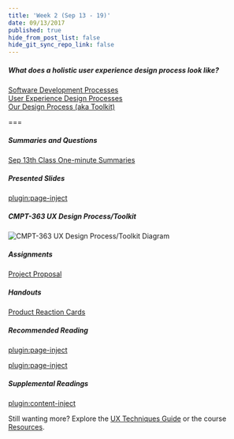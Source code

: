 ```yaml
---
title: 'Week 2 (Sep 13 - 19)'
date: 09/13/2017
published: true
hide_from_post_list: false
hide_git_sync_repo_link: false
---
```


##### What does a holistic user experience design process look like?
[Software Development Processes](https://www.swipe.to/9967fp?p=2rXR1F3mH)  
[User Experience Design Processes](https://www.swipe.to/9967fp?p=bhT4QfB2J)  
[Our Design Process (aka Toolkit)](https://www.swipe.to/9967fp?p=1Mb9rDTJS)  

===

##### Summaries and Questions  
[Sep 13th Class One-minute Summaries](https://canvas.sfu.ca/courses/36662/assignments/267537)

##### Presented Slides  
[plugin:page-inject](/slides/unit-02)

##### CMPT-363 UX Design Process/Toolkit
![CMPT-363 UX Design Process/Toolkit Diagram](/images/ux-design-process-v4.png)

##### Assignments
[Project Proposal](https://canvas.sfu.ca/courses/36662/assignments/267529)   

##### Handouts
[Product Reaction Cards](https://canvas.sfu.ca/courses/36662/files/folder/Handouts/Product%20Reaction%20Cards)  

##### Recommended Reading  
[plugin:page-inject](/readings/unit-02)

[plugin:page-inject](/h5p-content/user-centered-design)

##### Supplemental Readings  
[plugin:content-inject](/topics-guide/what-does-a-holistic-user-experience-design-process-look-like/user-centered-design)   

Still wanting more? Explore the [UX Techniques Guide](../../topics-guide) or the course [Resources](../../resources).
